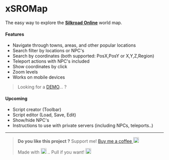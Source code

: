 # xSROMap
The easy way to explore the [**Silkroad Online**](http://www.joymax.com/silkroad/) world map.

#### Features
- Navigate through towns, areas, and other popular locations
- Search filter by locations or NPC's
- Search by coordinates (both supported: PosX,PosY or X,Y,Z,Region)
- Teleport actions with NPC's included
- Show coordinates by click
- Zoom levels
- Works on mobile devices

> Looking for a [DEMO](http://JellyBitz.github.io/xSROMap)... ?

#### Upcoming
- Script creator (Toolbar)
- Script editor (Load, Save, Edit)
- Show/hide NPC's
- Instructions to use with private servers (including NPCs, teleports..)

------------
> **Do you like this project ?**
> Support me! [Buy me a coffee <img src="https://twemoji.maxcdn.com/2/72x72/2615.png" width="18" height="18">](https://www.buymeacoffee.com/JellyBitz "Coffee <3")
>
> Made with <img title="Yes, Code!" src="https://twemoji.maxcdn.com/2/72x72/1f499.png" width="18" height="18"> .. Pull if you want! <img title="I'm JellyBitz" src="https://twemoji.maxcdn.com/2/72x72/1f575.png" width="18" height="18">